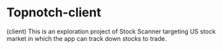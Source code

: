 # Topnotch-client
(client) This is an exploration project of Stock Scanner targeting US stock market in which the app can track down stocks to trade.  
